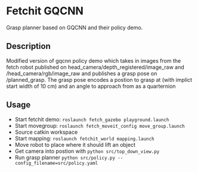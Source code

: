 Fetchit GQCNN
=============

Grasp planner based on GQCNN and their policy demo.

Description
-----------

Modified version of gqcnn policy demo which takes in images from the fetch robot published on head_camera/depth_registered/image_raw and /head_camera/rgb/image_raw and publishes a grasp pose on /planned_grasp. The grasp pose encodes a postion to grasp at (with implict start width of 10 cm) and an angle to approach from as a quarternion

Usage
---------
  * Start fetchit demo: ```roslaunch fetch_gazebo playground.launch```
  * Start movegroup: ```roslaunch fetch_moveit_config move_group.launch```
  * Source catkin workspace
  * Start mapping: ```roslaunch fetchit_world mapping.launch```
  * Move robot to place where it should lift an object
  * Get camera into postion with ```python src/top_down_view.py```
  * Run grasp planner ```python src/policy.py --config_filename=src/policy.yaml```
